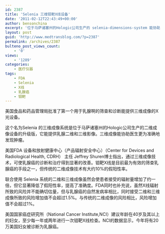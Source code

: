 ```yaml
---
id: 2387
title: 'Selenia 三维钼靶X线设备'
date: '2011-02-12T22:43:49+00:00'
author: bensonchina
excerpt: '位于马萨诸塞州的Hologic公司生产的 selenia-dimensions-system 能协助临床医生更为准确的诊断和筛选乳腺癌。该设备周五获得美国FDA批准。'
layout: post
guid: 'http://www.medtransblog.com/?p=2387'
permalink: /archives/2387
bulteno_post_views_count:
    - '0'
views:
    - '1289'
categories:
    - 医疗仪器
tags:
    - FDA
    - Selenia
    - X线
    - 乳腺癌
    - 钼靶
---
```


美国食品和药品管理局批准了第一个用于乳腺啊的筛查和诊断能提供三维成像的X光设备。

这个名为Selenia 的三维成像系统是位于马萨诸塞州的Hologic公司生产的二维成像设备的升级版，它能提供乳腺二维和三维影像。三维成像能协助医生更为准确地发现肿瘤。

美国FDA 设备和放射健康中心（产品辐射安全中心）（Center for Devices and Radiological Health, CDRH） 主任 Jeffrey Shuren博士指出，通过三维成像技术，可使乳腺癌的诊断和治疗得到显著的改善。钼靶X线是目前最为有效的筛查乳腺癌的手段之一，但传统的二维成像技术有大约10%的假阳性率。

联合使用 Selenia 系统的二维和三维成像虽然会使患者接受的辐射量增加了约一倍，但它显著降低了假阳性率，提高了准确度。FDA同时也补充说，虽然X线辐射所致的风险并不能确切估量，但与乳腺癌的自然发病率相比，同时接受二维和三维成像所致的风险增加值不会超过1.5%。与传统的二维成像的风险相比，风险增加值不会超过1%。

美国国家癌症研究所（National Cancer Institute,NCI）建议年龄在40岁及其以上的妇女，至少每一年或两年进行一次钼靶X线检查。NCI的数据显示，今年将有20万美国妇女被诊断为乳腺癌。